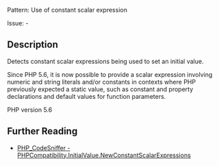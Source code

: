 Pattern: Use of constant scalar expression

Issue: -

## Description

Detects constant scalar expressions being used to set an initial value.

Since PHP 5.6, it is now possible to provide a scalar expression involving
numeric and string literals and/or constants in contexts where PHP previously
expected a static value, such as constant and property declarations and
default values for function parameters.

PHP version 5.6

## Further Reading

* [PHP_CodeSniffer - PHPCompatibility.InitialValue.NewConstantScalarExpressions](https://github.com/PHPCompatibility/PHPCompatibility/tree/develop/PHPCompatibility/Sniffs/InitialValue/NewConstantScalarExpressionsSniff.php)